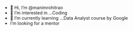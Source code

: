 - 👋 Hi, I’m @manimrohitrao
- 👀 I’m interested in ...Coding
- 🌱 I’m currently learning ...Data Analyst course by Google
- I’m looking for a mentor

<!---
manimrohitrao/manimrohitrao is a ✨ special ✨ repository because its `README.md` (this file) appears on your GitHub profile.
You can click the Preview link to take a look at your changes.
--->
